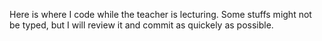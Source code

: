 
Here is where I code while the teacher is lecturing. Some stuffs might not be typed, but I will review it and commit as quickely as possible.